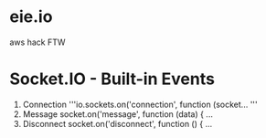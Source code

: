 # eie.io
aws hack
FTW

# Socket.IO - Built-in Events
1. Connection
'''io.sockets.on('connection', function (socket... '''
2. Message
socket.on('message', function (data) { ...
3. Disconnect
socket.on('disconnect', function () { ...
